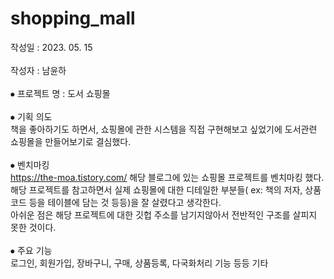 # shopping_mall
작성일 : 2023. 05. 15 <br><br>
작성자 : 남윤하 <br><br>
⦁	프로젝트 명 : 도서 쇼핑몰 <br><br>
⦁	기획 의도 <br>
책을 좋아하기도 하면서, 쇼핑몰에 관한 시스템을 직접 구현해보고 싶었기에 도서관련 쇼핑몰을 만들어보기로 결심했다. <br><br>
⦁	벤치마킹  <br>
https://the-moa.tistory.com/ 해당 블로그에 있는 쇼핑몰 프로젝트를 벤치마킹 했다. 해당 프로젝트를 참고하면서 실제 쇼핑몰에 대한 디테일한 부분들( ex: 책의 저자, 상품 코드 등을 테이블에 담는 것 등등)을 잘 살렸다고 생각한다.   <br>
아쉬운 점은 해당 프로젝트에 대한 깃헙 주소를 남기지않아서 전반적인 구조를 살피지 못한 것이다. <br><br>
⦁	주요 기능 <br>
로그인, 회원가입, 장바구니, 구매, 상품등록, 다국화처리 기능 등등 기타 
